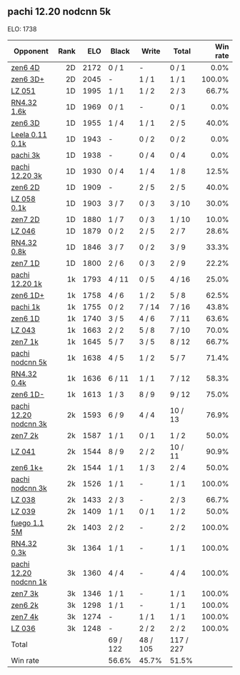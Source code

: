 ## pachi 12.20 nodcnn 5k ##

ELO: 1738

Opponent | Rank | ELO | Black | Write | Total | Win rate
---------|-----:|----:|-------|-------|-------|-------:
[zen6 4D](zen6%204D.md) | 2D | 2172 | 0 / 1 | - | 0 / 1 | 0.0%
[zen6 3D+](zen6%203D+.md) | 2D | 2045 | - | 1 / 1 | 1 / 1 | 100.0%
[LZ 051](LZ%20051.md) | 1D | 1995 | 1 / 1 | 1 / 2 | 2 / 3 | 66.7%
[RN4.32 1.6k](RN4.32%201.6k.md) | 1D | 1969 | 0 / 1 | - | 0 / 1 | 0.0%
[zen6 3D](zen6%203D.md) | 1D | 1955 | 1 / 4 | 1 / 1 | 2 / 5 | 40.0%
[Leela 0.11 0.1k](Leela%200.11%200.1k.md) | 1D | 1943 | - | 0 / 2 | 0 / 2 | 0.0%
[pachi 3k](pachi%203k.md) | 1D | 1938 | - | 0 / 4 | 0 / 4 | 0.0%
[pachi 12.20 3k](pachi%2012.20%203k.md) | 1D | 1930 | 0 / 4 | 1 / 4 | 1 / 8 | 12.5%
[zen6 2D](zen6%202D.md) | 1D | 1909 | - | 2 / 5 | 2 / 5 | 40.0%
[LZ 058 0.1k](LZ%20058%200.1k.md) | 1D | 1903 | 3 / 7 | 0 / 3 | 3 / 10 | 30.0%
[zen7 2D](zen7%202D.md) | 1D | 1880 | 1 / 7 | 0 / 3 | 1 / 10 | 10.0%
[LZ 046](LZ%20046.md) | 1D | 1879 | 0 / 2 | 2 / 5 | 2 / 7 | 28.6%
[RN4.32 0.8k](RN4.32%200.8k.md) | 1D | 1846 | 3 / 7 | 0 / 2 | 3 / 9 | 33.3%
[zen7 1D](zen7%201D.md) | 1D | 1800 | 2 / 6 | 0 / 3 | 2 / 9 | 22.2%
[pachi 12.20 1k](pachi%2012.20%201k.md) | 1k | 1793 | 4 / 11 | 0 / 5 | 4 / 16 | 25.0%
[zen6 1D+](zen6%201D+.md) | 1k | 1758 | 4 / 6 | 1 / 2 | 5 / 8 | 62.5%
[pachi 1k](pachi%201k.md) | 1k | 1755 | 0 / 2 | 7 / 14 | 7 / 16 | 43.8%
[zen6 1D](zen6%201D.md) | 1k | 1740 | 3 / 5 | 4 / 6 | 7 / 11 | 63.6%
[LZ 043](LZ%20043.md) | 1k | 1663 | 2 / 2 | 5 / 8 | 7 / 10 | 70.0%
[zen7 1k](zen7%201k.md) | 1k | 1645 | 5 / 7 | 3 / 5 | 8 / 12 | 66.7%
[pachi nodcnn 5k](pachi%20nodcnn%205k.md) | 1k | 1638 | 4 / 5 | 1 / 2 | 5 / 7 | 71.4%
[RN4.32 0.4k](RN4.32%200.4k.md) | 1k | 1636 | 6 / 11 | 1 / 1 | 7 / 12 | 58.3%
[zen6 1D-](zen6%201D-.md) | 1k | 1613 | 1 / 3 | 8 / 9 | 9 / 12 | 75.0%
[pachi 12.20 nodcnn 3k](pachi%2012.20%20nodcnn%203k.md) | 2k | 1593 | 6 / 9 | 4 / 4 | 10 / 13 | 76.9%
[zen7 2k](zen7%202k.md) | 2k | 1587 | 1 / 1 | 0 / 1 | 1 / 2 | 50.0%
[LZ 041](LZ%20041.md) | 2k | 1544 | 8 / 9 | 2 / 2 | 10 / 11 | 90.9%
[zen6 1k+](zen6%201k+.md) | 2k | 1544 | 1 / 1 | 1 / 3 | 2 / 4 | 50.0%
[pachi nodcnn 3k](pachi%20nodcnn%203k.md) | 2k | 1526 | 1 / 1 | - | 1 / 1 | 100.0%
[LZ 038](LZ%20038.md) | 2k | 1433 | 2 / 3 | - | 2 / 3 | 66.7%
[LZ 039](LZ%20039.md) | 2k | 1409 | 1 / 1 | 0 / 1 | 1 / 2 | 50.0%
[fuego 1.1 5M](fuego%201.1%205M.md) | 2k | 1403 | 2 / 2 | - | 2 / 2 | 100.0%
[RN4.32 0.3k](RN4.32%200.3k.md) | 3k | 1364 | 1 / 1 | - | 1 / 1 | 100.0%
[pachi 12.20 nodcnn 1k](pachi%2012.20%20nodcnn%201k.md) | 3k | 1360 | 4 / 4 | - | 4 / 4 | 100.0%
[zen7 3k](zen7%203k.md) | 3k | 1346 | 1 / 1 | - | 1 / 1 | 100.0%
[zen6 2k](zen6%202k.md) | 3k | 1298 | 1 / 1 | - | 1 / 1 | 100.0%
[zen7 4k](zen7%204k.md) | 3k | 1274 | - | 1 / 1 | 1 / 1 | 100.0%
[LZ 036](LZ%20036.md) | 3k | 1248 | - | 2 / 2 | 2 / 2 | 100.0%
Total | | | 69 / 122 | 48 / 105 | 117 / 227 | 
Win rate| | | 56.6% | 45.7% | 51.5% | 
